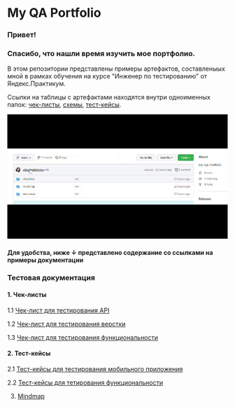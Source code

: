 <h1>My QA Portfolio</h1>

<h3>Привет!</h3>

<h3>Спасибо, что нашли время изучить мое портфолио.</h3>

В этом репозитории представлены примеры артефактов, составленыых мной в рамках обучения на курсе "Инженер по тестированию" от Яндекс.Практикум.

Ссылки на таблицы с артефактами находятся внутри одноименных папок: [чек-листы](https://github.com/alinagazitdinova/QA-Portfolio/tree/main/checklists), [схемы](https://github.com/alinagazitdinova/QA-Portfolio/tree/main/mindmap), [тест-кейсы](https://github.com/alinagazitdinova/QA-Portfolio/tree/main/test-cases). 


![](/z-aux/capture.gif)

<h4>Для удобства, ниже ↓ представлено содержание со ссылками на примеры документации </h4>

<h3>Тестовая документация</h3>

<h4>1. Чек-листы</h4>

1.1 [Чек-лист для тестирования API](https://docs.google.com/spreadsheets/d/1ORxmeSRFSrebFuTs5JKaOU-byzqsUkFI5Mexpj1kkVU/edit#gid=211097420)

1.2 [Чек-лист для тестирования верстки](https://docs.google.com/spreadsheets/d/1kKzLl97oaVorZ681zg94Ynm5AEambR3-tnbsX-wYc0o/edit#gid=142565032)

1.3 [Чек-лист для тестирования функциональности](https://docs.google.com/spreadsheets/d/1nrjRY1EyGtf4IeAORmil09Cw5tlwiidizH3V521C1hs/edit?usp=sharing)

<h4>2. Тест-кейсы</h4>

2.1 [Тест-кейсы для тестирования мобильного приложения](https://docs.google.com/spreadsheets/d/1yF0Q67ivjUkp3VJIAdMDk2iK4ySKsl9TZ5EXh1RM6wE/edit?usp=sharing)

2.2 [Тест-кейсы для тетирования функциональности](https://docs.google.com/spreadsheets/d/13yw9zmfMJ6Qx75hg2xFQkHTe7h6G7fTSRLSC5dgkr_U/edit?usp=sharing)

3. [Mindmap](https://github.com/alinagazitdinova/QA-Portfolio/tree/main/mindmap)
